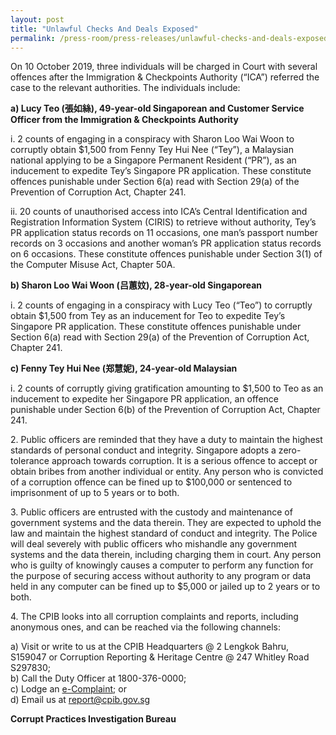 ```yaml
---
layout: post
title: "Unlawful Checks And Deals Exposed"
permalink: /press-room/press-releases/unlawful-checks-and-deals-exposed/
---
```

On 10 October 2019, three individuals will be charged in Court with several offences after the Immigration & Checkpoints Authority (“ICA”) referred the case to the relevant authorities. The individuals include:

**a)    Lucy Teo (張如絲), 49-year-old Singaporean and Customer Service Officer from the Immigration & Checkpoints Authority**

i.    2 counts of engaging in a conspiracy with Sharon Loo Wai Woon to corruptly obtain $1,500 from Fenny Tey Hui Nee (“Tey”), a Malaysian national applying to be a Singapore Permanent Resident (“PR”), as an inducement to expedite Tey’s Singapore PR application. These constitute offences punishable under Section 6(a) read with Section 29(a) of the Prevention of Corruption Act, Chapter 241.

ii.    20 counts of unauthorised access into ICA’s Central Identification and Registration Information System (CIRIS) to retrieve without authority, Tey’s PR application status records on 11 occasions, one man’s passport number records on 3 occasions and another woman’s PR application status records on 6 occasions. These constitute offences punishable under Section 3(1) of the Computer Misuse Act, Chapter 50A. 

**b)    Sharon Loo Wai Woon (吕蕙妏), 28-year-old Singaporean**

i.    2 counts of engaging in a conspiracy with Lucy Teo (“Teo”) to corruptly obtain $1,500 from Tey as an inducement for Teo to expedite Tey’s Singapore PR application. These constitute offences punishable under Section 6(a) read with Section 29(a) of the Prevention of Corruption Act, Chapter 241.

**c)    Fenny Tey Hui Nee (郑慧妮), 24-year-old Malaysian**

i.    2 counts of corruptly giving gratification amounting to $1,500 to Teo as an inducement to expedite her Singapore PR application, an offence punishable under Section 6(b) of the Prevention of Corruption Act, Chapter 241.

2\.          Public officers are reminded that they have a duty to maintain the highest standards of personal conduct and integrity. Singapore adopts a zero-tolerance approach towards corruption. It is a serious offence to accept or obtain bribes from another individual or entity. Any person who is convicted of a corruption offence can be fined up to $100,000 or sentenced to imprisonment of up to 5 years or to both. 

3\.          Public officers are entrusted with the custody and maintenance of government systems and the data therein. They are expected to uphold the law and maintain the highest standard of conduct and integrity. The Police will deal severely with public officers who mishandle any government systems and the data therein, including charging them in court.  Any person who is guilty of knowingly causes a computer to perform any function for the purpose of securing access without authority to any program or data held in any computer can be fined up to $5,000 or jailed up to 2 years or to both.

4\.         The CPIB looks into all corruption complaints and reports, including anonymous ones, and can be reached via the following channels:

a) Visit or write to us at the CPIB Headquarters @ 2 Lengkok Bahru, S159047 or Corruption Reporting & Heritage Centre @ 247 Whitley Road S297830;<br />
b) Call the Duty Officer at 1800-376-0000;<br />
c) Lodge an [e-Complaint](/e-services/e-complaint-for-corrupt-conduct); or<br>
d) Email us at <a class="spamspan" href="mailto:report@cpib.gov.sg">report@cpib.gov.sg</a>

**Corrupt Practices Investigation Bureau**
